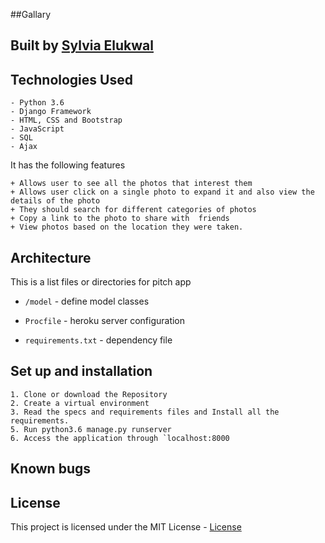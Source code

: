 ##Gallary


## Built by [Sylvia Elukwal](https:/elkwal/github.com/Gallary)

## Technologies Used

    - Python 3.6
    - Django Framework
    - HTML, CSS and Bootstrap
    - JavaScript
    - SQL
    - Ajax

It has the following features

    + Allows user to see all the photos that interest them
    + Allows user click on a single photo to expand it and also view the details of the photo
    + They should search for different categories of photos
    + Copy a link to the photo to share with  friends
    + View photos based on the location they were taken.





## Architecture
This is a list files or directories for pitch app


+ `/model` - define  model classes

+ `Procfile` - heroku server configuration

+ `requirements.txt` - dependency file

## Set up and installation
    1. Clone or download the Repository
    2. Create a virtual environment
    3. Read the specs and requirements files and Install all the requirements.
    5. Run python3.6 manage.py runserver
    6. Access the application through `localhost:8000

## Known bugs

## License


This project is licensed under the MIT License - [License](LICENSE)
